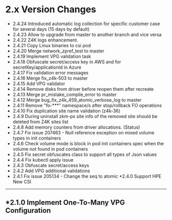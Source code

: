 2.x Version Changes
===================

* 2.4.24 Introduced automatic log collection for specific customer case for several days (15 days by default) 
* 2.4.23 Allow to upgrade from master to another branch and vice versa
* 2.4.22 Z4K logs enhancement.
* 2.4.21 Copy Linux binaries to csi pod
* 2.4.20 Merge network_zpref_test to master
* 2.4.19 Implement VPG validation task
* 2.4.18 Obfuscate secret/access key in AWS and for secretKey/applicationId in Azure
* 2.4.17 Fix validation error messages
* 2.4.16 Merge fix_z4k-503 to master
* 2.4.15 Add VPG validator
* 2.4.14 Remove disks from driver before reopen them after recreate
* 2.4.13 Merge pr_mistake_compile_error to master
* 2.4.12 Merge bug_fix_z4k_459_atomic_verbose_log to master
* 2.4.11 Remove "fo-***" namespace/s after stop/rollback FO operations
* 2.4.10 Fix duplication site name validation (z4k-36)
* 2.4.9 During uninstall zkm-px site info of the removed site should be deleted from Z4K sites list
* 2.4.8 Add memory counters from driver allocations. (Status)
* 2.4.7 Fix issue 207463 - Null reference exception on mixed volume types in init containers
* 2.4.6 Check volume mode is block in pod init containers spec when the volume not found in pod containers
* 2.4.5 Fix secret obfuscates class to support all types of Json values
* 2.4.4 Fix kubectl apply issue
* 2.4.3 Obfuscate secret/access keys
* 2.4.2 Add VPG additional validations
* 2.4.1 Fix issue 205134 - Change the seq to atomic
*2.4.0 Support HPE New CSI
--------------------------
*2.1.0 Implement One-To-Many VPG Configuration
----------------------------------------------
